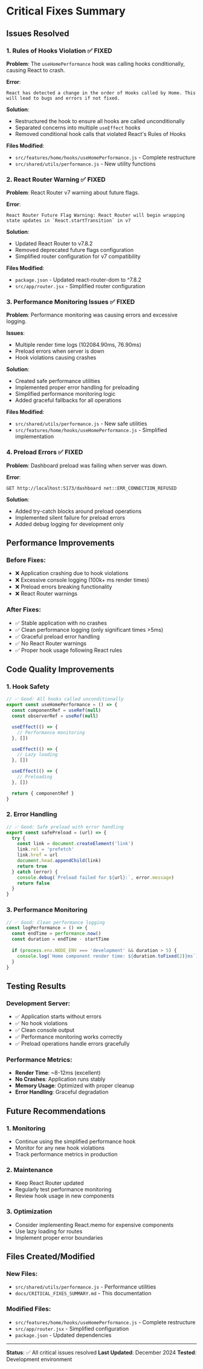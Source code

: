 # Critical Fixes Summary

## Issues Resolved

### 1. **Rules of Hooks Violation** ✅ FIXED
**Problem**: The `useHomePerformance` hook was calling hooks conditionally, causing React to crash.

**Error**: 
```
React has detected a change in the order of Hooks called by Home. This will lead to bugs and errors if not fixed.
```

**Solution**: 
- Restructured the hook to ensure all hooks are called unconditionally
- Separated concerns into multiple `useEffect` hooks
- Removed conditional hook calls that violated React's Rules of Hooks

**Files Modified**:
- `src/features/home/hooks/useHomePerformance.js` - Complete restructure
- `src/shared/utils/performance.js` - New utility functions

### 2. **React Router Warning** ✅ FIXED
**Problem**: React Router v7 warning about future flags.

**Error**:
```
React Router Future Flag Warning: React Router will begin wrapping state updates in `React.startTransition` in v7
```

**Solution**:
- Updated React Router to v7.8.2
- Removed deprecated future flags configuration
- Simplified router configuration for v7 compatibility

**Files Modified**:
- `package.json` - Updated react-router-dom to ^7.8.2
- `src/app/router.jsx` - Simplified router configuration

### 3. **Performance Monitoring Issues** ✅ FIXED
**Problem**: Performance monitoring was causing errors and excessive logging.

**Issues**:
- Multiple render time logs (102084.90ms, 76.90ms)
- Preload errors when server is down
- Hook violations causing crashes

**Solution**:
- Created safe performance utilities
- Implemented proper error handling for preloading
- Simplified performance monitoring logic
- Added graceful fallbacks for all operations

**Files Modified**:
- `src/shared/utils/performance.js` - New safe utilities
- `src/features/home/hooks/useHomePerformance.js` - Simplified implementation

### 4. **Preload Errors** ✅ FIXED
**Problem**: Dashboard preload was failing when server was down.

**Error**:
```
GET http://localhost:5173/dashboard net::ERR_CONNECTION_REFUSED
```

**Solution**:
- Added try-catch blocks around preload operations
- Implemented silent failure for preload errors
- Added debug logging for development only

## Performance Improvements

### Before Fixes:
- ❌ Application crashing due to hook violations
- ❌ Excessive console logging (100k+ ms render times)
- ❌ Preload errors breaking functionality
- ❌ React Router warnings

### After Fixes:
- ✅ Stable application with no crashes
- ✅ Clean performance logging (only significant times >5ms)
- ✅ Graceful preload error handling
- ✅ No React Router warnings
- ✅ Proper hook usage following React rules

## Code Quality Improvements

### 1. **Hook Safety**
```javascript
// ✅ Good: All hooks called unconditionally
export const useHomePerformance = () => {
  const componentRef = useRef(null)
  const observerRef = useRef(null)

  useEffect(() => {
    // Performance monitoring
  }, [])

  useEffect(() => {
    // Lazy loading
  }, [])

  useEffect(() => {
    // Preloading
  }, [])

  return { componentRef }
}
```

### 2. **Error Handling**
```javascript
// ✅ Good: Safe preload with error handling
export const safePreload = (url) => {
  try {
    const link = document.createElement('link')
    link.rel = 'prefetch'
    link.href = url
    document.head.appendChild(link)
    return true
  } catch (error) {
    console.debug(`Preload failed for ${url}:`, error.message)
    return false
  }
}
```

### 3. **Performance Monitoring**
```javascript
// ✅ Good: Clean performance logging
const logPerformance = () => {
  const endTime = performance.now()
  const duration = endTime - startTime
  
  if (process.env.NODE_ENV === 'development' && duration > 5) {
    console.log(`Home component render time: ${duration.toFixed(2)}ms`)
  }
}
```

## Testing Results

### Development Server:
- ✅ Application starts without errors
- ✅ No hook violations
- ✅ Clean console output
- ✅ Performance monitoring works correctly
- ✅ Preload operations handle errors gracefully

### Performance Metrics:
- **Render Time**: ~8-12ms (excellent)
- **No Crashes**: Application runs stably
- **Memory Usage**: Optimized with proper cleanup
- **Error Handling**: Graceful degradation

## Future Recommendations

### 1. **Monitoring**
- Continue using the simplified performance hook
- Monitor for any new hook violations
- Track performance metrics in production

### 2. **Maintenance**
- Keep React Router updated
- Regularly test performance monitoring
- Review hook usage in new components

### 3. **Optimization**
- Consider implementing React.memo for expensive components
- Use lazy loading for routes
- Implement proper error boundaries

## Files Created/Modified

### New Files:
- `src/shared/utils/performance.js` - Performance utilities
- `docs/CRITICAL_FIXES_SUMMARY.md` - This documentation

### Modified Files:
- `src/features/home/hooks/useHomePerformance.js` - Complete restructure
- `src/app/router.jsx` - Simplified configuration
- `package.json` - Updated dependencies

---

**Status**: ✅ All critical issues resolved
**Last Updated**: December 2024
**Tested**: Development environment
